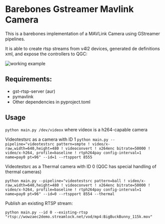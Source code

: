 # Barebones Gstreamer Mavlink Camera

This is a barebones implementation of a MAVLink Camera using GStreamer pipelines.

It is able to create rtsp streams from v4l2 devices, generated de definitions xml, and expose the controllers to QGC:

![working example](camera-example.gif "Working example")

## Requirements:

 - gst-rtsp-server (aur)
 - pymavlink
 - Other dependencies in pyproject.toml

## Usage

`python main.py /dev/videox` where videox is a h264-capable camera


Videotestsrc as a camera with ID 1
`python main.py --pipeline="videotestsrc pattern=smpte ! video/x-raw,width=640,height=480 ! videoconvert ! x264enc bitrate=50000 ! video/x-h264, profile=baseline ! rtph264pay config-interval=1 name=pay0 pt=96" --id=1 --rtspport 8555`

Videotestsrc as a Thermal camera with ID 0 (QGC has special handling of thermal cameras)

`python main.py --pipeline="videotestsrc pattern=ball ! video/x-raw,width=640,height=480 ! videoconvert ! x264enc bitrate=50000 ! video/x-h264, profile=baseline ! rtph264pay config-interval=1 name=pay0 pt=96" --id=0 --rtspport 8554 --thermal`

Publish an existing RTSP stream:

`python main.py --id 0 --existing-rtsp "rtsp://wowzaec2demo.streamlock.net/vod/mp4:BigBuckBunny_115k.mov"`
